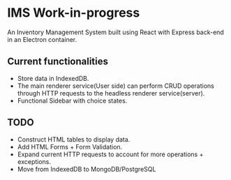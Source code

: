 # IMS __Work-in-progress__
An Inventory Management System built using React with Express back-end in an Electron container.

## Current functionalities
- Store data in IndexedDB.
- The main renderer service(User side) can perform CRUD operations through HTTP requests to the headless renderer service(server).
- Functional Sidebar with choice states.

## TODO
- Construct HTML tables to display data.
- Add HTML Forms + Form Validation.
- Expand current HTTP requests to account for more operations + exceptions.
- Move from IndexedDB to MongoDB/PostgreSQL
